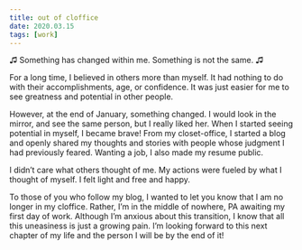 ```yaml
---
title: out of cloffice
date: 2020.03.15
tags: [work]
---
```


<p class="center">♫ Something has changed within me. Something is not the same. ♫</p>

For a long time, I believed in others more than myself. It had nothing to do with their accomplishments, age, or confidence. It was just easier for me to see greatness and potential in other people.

However, at the end of January, something changed. I would look in the mirror, and see the same person, but I really liked her. When I started seeing potential in myself, I became brave! From my closet-office, I started a blog and openly shared my thoughts and stories with people whose judgment I had previously feared. Wanting a job, I also made my resume public.

I didn’t care what others thought of me. My actions were fueled by what I thought of myself. I felt light and free and happy.

To those of you who follow my blog, I wanted to let you know that I am no longer in my cloffice. Rather, I’m in the middle of nowhere, PA awaiting my first day of work. Although I’m anxious about this transition, I know that all this uneasiness is just a growing pain. I’m looking forward to this next chapter of my life and the person I will be by the end of it!